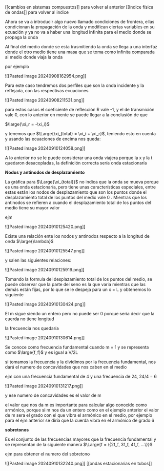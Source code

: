 [[cambios en sistemas compuestos]] para volver al anterior
[[Indice física de ondas]] para volver al indice 


Ahora se va a introducir algo nuevo llamado condiciones de frontera, ellas 
condicionan la propagación de la onda y modifican ciertas variables en su 
ecuación y ya no va a haber una longitud infinita para el medio donde se 
propaga la onda 

Al final del medio donde se esta trasmitiendo la onda se llega a una interfaz
donde el otro medio tiene una masa que se toma como infinita comparada 
al medio donde viaja la onda

por ejemplo 

![[Pasted image 20240908162954.png]]

Para este caso tendremos dos perfiles que son la onda incidente y la reflejada, con 
las respectivas ecuaciones 

![[Pasted image 20240908211531.png]]

para estos casos el coeficiente de reflección R vale -1, y el de transmición vale 0, con 
lo anterior en mente se puede llegar a la conclusión de que 

$\large{\xi_r = -\xi_i}$ 

y tenemos que $\Large{\xi_{total} = \xi_i + \xi_r}$, teniendo esto en cuenta y usando las ecuaciones 
de encima nos queda:

![[Pasted image 20240910124058.png]]

A lo anterior no se le puede considerar una onda viajera porque la x y la t quedaron 
desacopladas, la definición correcta sería onda estacionaría 

<b>Nodos y antinodos de desplazamiento</b>

La gráfica para $\Large{\xi_{total}}$ no indica que la onda se mueva porque es una onda 
estacionaría, pero tiene unas características especiales, entre estas están los nodos
de desplazamiento que son los puntos donde el desplazamiento total de los puntos
del medio vale 0 . Mientras que los antinodos se refieren a cuando el 
desplazamiento total de los puntos del medio tiene su mayor valor

ejm

![[Pasted image 20240910125420.png]]

Existe una relación ente los nodos y antinodos respecto a la longitud de onda $\large{\lambda}$ 

![[Pasted image 20240910125547.png]]

y salen las siguientes relaciones:

![[Pasted image 20240910125919.png]]

Tomando la formula del desplazamiento total de los puntos del medio, se puede 
observar que la parte del seno es la que varia mientras que las demás están 
fijas, por lo que se le despeja para un x = L y obtenemos lo siguiente

![[Pasted image 20240910130424.png]]

El m sigue siendo un entero pero no puede ser 0 porque sería decir que la cuerda no 
tiene longitud 

la frecuencia nos quedaría

![[Pasted image 20240910130614.png]]

Se conoce como frecuencia fundamental cuando m = 1 y se representa como $\large{f_f}$ y 
es igual a V/2L 

si tomamos la frecuencia y la dividimos por la frecuencia fundamental, nos dará el 
numero de concavidades que nos caben en el medio 

ejm con una frecuencia fundamental de 4 y una frecuencia de 24, 24/4 = 6

![[Pasted image 20240910131217.png]]

y ese numero de concavidades es el valor de m 

el valor que nos da m es importante para calcular algo conocido como armónico, 
porque si m nos da un entero como en el ejemplo anterior el valor de m sera el grado
con el que vibra el armónico en el medio, por ejemplo para el ejm anterior se diría 
que la cuerda vibra en el armónico de grado 6 

<b>sobretonos</b>

Es el conjunto de las frecuencias mayores que la frecuencia fundamental y se 
representan de la siguiente manera $\Large{f = \{2f_f, 3f_f, 4f_f, ...\}}$ 

ejm para obtener el numero del sobretono 

![[Pasted image 20240910132240.png]]
[[ondas  estacionarias en tubos]]